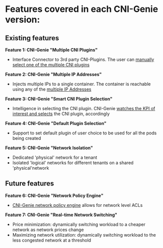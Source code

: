 # Features covered in each CNI-Genie version:

## Existing features

**Feature 1: CNI-Genie "Multiple CNI Plugins"**
* Interface Connector to 3rd party CNI-Plugins. The user can [manually select one of the multiple CNI plugins](multiple-cni-plugins/README.md)

**Feature 2: CNI-Genie "Multiple IP Addresses"**
* Injects multiple IPs to a single container. The container is reachable using any of the [multiple IP Addresses](multiple-ips/README.md)

**Feature 3: CNI-Genie "Smart CNI Plugin Selection"**
* Intelligence in selecting the CNI plugin. CNI-Genie [watches the KPI of interest and selects](smart-cni-genie/README.md) the CNI plugin, accordingly

**Feature 4: CNI-Genie "Default Plugin Selection"**
* Support to set default plugin of user choice to be used for all the pods being created

**Feature 5: CNI-Genie "Network Isolation"**
* Dedicated 'physical' network for a tenant
* Isolated 'logical' networks for different tenants on a shared 'physical'network 

## Future features

**Feature 6: CNI-Genie "Network Policy Engine"**
* [CNI-Genie network policy engine](network-policy/README.md) allows for network level ACLs 

**Feature 7: CNI-Genie "Real-time Network Switching"**
* Price minimization: dynamically switching workload to a cheaper network as network prices change
* Maximizing network utilization: dynamically switching workload to the less congested network at a threshold

